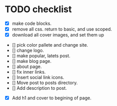 # TODO checklist

- [x] make code blocks.
- [x] remove all css. return to basic, and use scoped.
- [x] download all cover images, and set them up
- [] pick color pallete and change site.
- [] change logo.
- [] make popular, latets post.
- [] make blog page.
- [] about page.
- [] fix inner links.
- [] Insert social link icons.
- [] Move post to posts directory.
- [] Add description to post.
- [x] Add h1 and cover to begining of page.
